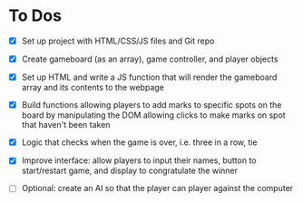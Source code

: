 # To Dos
- [x] Set up project with HTML/CSS/JS files and Git repo
- [x] Create gameboard (as an array), game controller, and player objects
- [x] Set up HTML and write a JS function that will render the gameboard array and its contents to the webpage
- [x] Build functions allowing players to add marks to specific spots on the board by manipulating the DOM allowing clicks to make marks on spot that haven't been taken
- [x] Logic that checks when the game is over, i.e. three in a row, tie 
- [x] Improve interface: allow players to input their names, button to start/restart game, and display to congratulate the winner
- [ ] Optional: create an AI so that the player can player against the computer

